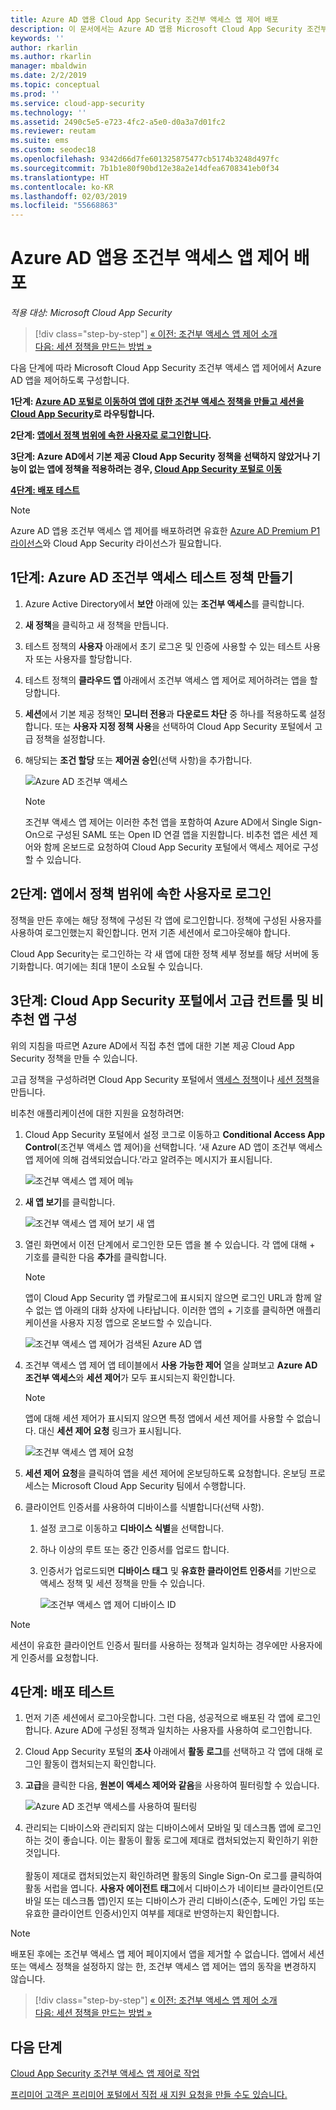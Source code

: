 ```yaml
---
title: Azure AD 앱용 Cloud App Security 조건부 액세스 앱 제어 배포
description: 이 문서에서는 Azure AD 앱용 Microsoft Cloud App Security 조건부 액세스 앱 제어 역방향 프록시 기능을 배포하는 방법을 설명합니다.
keywords: ''
author: rkarlin
ms.author: rkarlin
manager: mbaldwin
ms.date: 2/2/2019
ms.topic: conceptual
ms.prod: ''
ms.service: cloud-app-security
ms.technology: ''
ms.assetid: 2490c5e5-e723-4fc2-a5e0-d0a3a7d01fc2
ms.reviewer: reutam
ms.suite: ems
ms.custom: seodec18
ms.openlocfilehash: 9342d66d7fe601325875477cb5174b3248d497fc
ms.sourcegitcommit: 7b1b1e80f90bd12e38a2e14dfea6708341eb0f34
ms.translationtype: HT
ms.contentlocale: ko-KR
ms.lasthandoff: 02/03/2019
ms.locfileid: "55668863"
---
```

# <a name="deploy-conditional-access-app-control-for-azure-ad-apps"></a>Azure AD 앱용 조건부 액세스 앱 제어 배포

*적용 대상: Microsoft Cloud App Security*

>[!div class="step-by-step"]
[« 이전: 조건부 액세스 앱 제어 소개](proxy-intro-aad.md)<br>
[다음: 세션 정책을 만드는 방법 »](session-policy-aad.md)


다음 단계에 따라 Microsoft Cloud App Security 조건부 액세스 앱 제어에서 Azure AD 앱을 제어하도록 구성합니다.

**1단계: [Azure AD 포털로 이동하여 앱에 대한 조건부 액세스 정책을 만들고 세션을 Cloud App Security](#add-azure-ad)로 라우팅합니다.**

**2단계: [앱에서 정책 범위에 속한 사용자로 로그인합니다](#sign-in-scoped).**

**3단계: Azure AD에서 기본 제공 Cloud App Security 정책을 선택하지 않았거나 기능이 없는 앱에 정책을 적용하려는 경우, [Cloud App Security 포털로 이동](#portal)**

[**4단계: 배포 테스트**](#test)

> [!NOTE]
> Azure AD 앱용 조건부 액세스 앱 제어를 배포하려면 유효한 [Azure AD Premium P1 라이선스](https://docs.microsoft.com/azure/active-directory/license-users-groups)와 Cloud App Security 라이선스가 필요합니다.

## 1단계: Azure AD 조건부 액세스 테스트 정책 만들기<a name="add-azure-ad"></a>  

1. Azure Active Directory에서 **보안** 아래에 있는 **조건부 액세스**를 클릭합니다.

2. **새 정책**을 클릭하고 새 정책을 만듭니다.
   
3. 테스트 정책의 **사용자** 아래에서 초기 로그온 및 인증에 사용할 수 있는 테스트 사용자 또는 사용자를 할당합니다.
    
4. 테스트 정책의 **클라우드 앱** 아래에서 조건부 액세스 앱 제어로 제어하려는 앱을 할당합니다. 
    
5. **세션**에서 기본 제공 정책인 **모니터 전용**과 **다운로드 차단** 중 하나를 적용하도록 설정합니다. 또는 **사용자 지정 정책 사용**을 선택하여 Cloud App Security 포털에서 고급 정책을 설정합니다. 

6. 해당되는 **조건 할당** 또는 **제어권 승인**(선택 사항)을 추가합니다.

   ![Azure AD 조건부 액세스](./media/azure-ad-caac-policy.png)

  
      > [!NOTE]
      >조건부 액세스 앱 제어는 이러한 추천 앱을 포함하여 Azure AD에서 Single Sign-On으로 구성된 SAML 또는 Open ID 연결 앱을 지원합니다. 비추천 앱은 세션 제어와 함께 온보드로 요청하여 Cloud App Security 포털에서 액세스 제어로 구성할 수 있습니다. 

## 2단계: 앱에서 정책 범위에 속한 사용자로 로그인 <a name="sign-in-scoped"></a>

정책을 만든 후에는 해당 정책에 구성된 각 앱에 로그인합니다. 정책에 구성된 사용자를 사용하여 로그인했는지 확인합니다. 먼저 기존 세션에서 로그아웃해야 합니다.

Cloud App Security는 로그인하는 각 새 앱에 대한 정책 세부 정보를 해당 서버에 동기화합니다.  여기에는 최대 1분이 소요될 수 있습니다.

## 3단계: Cloud App Security 포털에서 고급 컨트롤 및 비추천 앱 구성 <a name="portal"></a>

위의 지침을 따르면 Azure AD에서 직접 추천 앱에 대한 기본 제공 Cloud App Security 정책을 만들 수 있습니다.

고급 정책을 구성하려면 Cloud App Security 포털에서 [액세스 정책](access-policy-aad.md)이나 [세션 정책](session-policy-aad.md)을 만듭니다.

비추천 애플리케이션에 대한 지원을 요청하려면:

1.  Cloud App Security 포털에서 설정 코그로 이동하고 **Conditional Access App Control**(조건부 액세스 앱 제어)을 선택합니다. ‘새 Azure AD 앱이 조건부 액세스 앱 제어에 의해 검색되었습니다.’라고 알려주는 메시지가 표시됩니다. 

     ![조건부 액세스 앱 제어 메뉴](./media/caac-menu.png)

2. **새 앱 보기**를 클릭합니다.

    ![조건부 액세스 앱 제어 보기 새 앱](./media/caac-view-apps.png)
     

3. 열린 화면에서 이전 단계에서 로그인한 모든 앱을 볼 수 있습니다. 각 앱에 대해 + 기호를 클릭한 다음 **추가**를 클릭합니다.

   > [!NOTE]
   > 앱이 Cloud App Security 앱 카탈로그에 표시되지 않으면 로그인 URL과 함께 알 수 없는 앱 아래의 대화 상자에 나타납니다. 이러한 앱의 + 기호를 클릭하면 애플리케이션을 사용자 지정 앱으로 온보드할 수 있습니다.

   ![조건부 액세스 앱 제어가 검색된 Azure AD 앱](./media/caac-discovered-aad-apps.png)

4. 조건부 액세스 앱 제어 앱 테이블에서 **사용 가능한 제어** 열을 살펴보고 **Azure AD 조건부 액세스**와 **세션 제어**가 모두 표시되는지 확인합니다. 
   
   > [!NOTE]
   > 앱에 대해 세션 제어가 표시되지 않으면 특정 앱에서 세션 제어를 사용할 수 없습니다. 대신 **세션 제어 요청** 링크가 표시됩니다. 
  
     ![조건부 액세스 앱 제어 요청](./media/caac-request.png)
   

5. **세션 제어 요청**을 클릭하여 앱을 세션 제어에 온보딩하도록 요청합니다. 온보딩 프로세스는 Microsoft Cloud App Security 팀에서 수행합니다.
 

6.  클라이언트 인증서를 사용하여 디바이스를 식별합니다(선택 사항).
    1.  설정 코그로 이동하고 **디바이스 식별**을 선택합니다.
    2.  하나 이상의 루트 또는 중간 인증서를 업로드 합니다.
   
    3. 인증서가 업로드되면 **디바이스 태그** 및 **유효한 클라이언트 인증서**를 기반으로 액세스 정책 및 세션 정책을 만들 수 있습니다.

       ![조건부 액세스 앱 제어 디바이스 ID](./media/caac-device-id.png)

> [!NOTE]
> 세션이 유효한 클라이언트 인증서 필터를 사용하는 정책과 일치하는 경우에만 사용자에게 인증서를 요청합니다.


## 4단계: 배포 테스트 <a name="test"></a>

1. 먼저 기존 세션에서 로그아웃합니다. 그런 다음, 성공적으로 배포된 각 앱에 로그인합니다. Azure AD에 구성된 정책과 일치하는 사용자를 사용하여 로그인합니다. 

2. Cloud App Security 포털의 **조사** 아래에서 **활동 로그**를 선택하고 각 앱에 대해 로그인 활동이 캡처되는지 확인합니다.

3. **고급**을 클릭한 다음, **원본이 액세스 제어와 같음**을 사용하여 필터링할 수 있습니다.

    ![Azure AD 조건부 액세스를 사용하여 필터링](./media/sso-logon.png)

4. 관리되는 디바이스와 관리되지 않는 디바이스에서 모바일 및 데스크톱 앱에 로그인하는 것이 좋습니다. 이는 활동이 활동 로그에 제대로 캡처되었는지 확인하기 위한 것입니다.<br></br>
   활동이 제대로 캡처되었는지 확인하려면 활동의 Single Sign-On 로그를 클릭하여 활동 서럽을 엽니다. **사용자 에이전트 태그**에서 디바이스가 네이티브 클라이언트(모바일 또는 데스크톱 앱)인지 또는 디바이스가 관리 디바이스(준수, 도메인 가입 또는 유효한 클라이언트 인증서)인지 여부를 제대로 반영하는지 확인합니다.
 
> [!NOTE]
> 배포된 후에는 조건부 액세스 앱 제어 페이지에서 앱을 제거할 수 없습니다. 앱에서 세션 또는 액세스 정책을 설정하지 않는 한, 조건부 액세스 앱 제어는 앱의 동작을 변경하지 않습니다. 

>[!div class="step-by-step"]
[« 이전: 조건부 액세스 앱 제어 소개](proxy-intro-aad.md)<br>
[다음: 세션 정책을 만드는 방법 »](session-policy-aad.md)


## <a name="next-steps"></a>다음 단계 
[Cloud App Security 조건부 액세스 앱 제어로 작업](proxy-intro-aad.md)   

[프리미어 고객은 프리미어 포털에서 직접 새 지원 요청을 만들 수도 있습니다.](https://premier.microsoft.com/)  
  